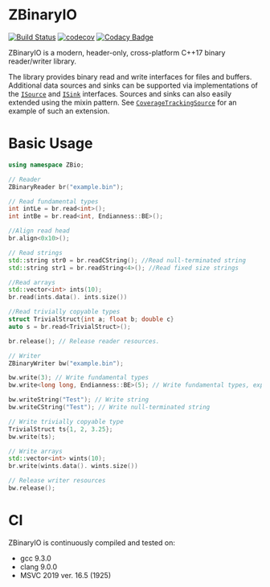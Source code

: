 # ZBinaryIO
[![Build Status](https://travis-ci.org/pawREP/ZBinaryIO.svg?branch=master)](https://travis-ci.org/pawREP/ZBinaryReader)
[![codecov](https://codecov.io/gh/pawREP/ZBinaryReader/branch/master/graph/badge.svg)](https://codecov.io/gh/pawREP/ZBinaryReader) 
[![Codacy Badge](https://api.codacy.com/project/badge/Grade/882591c88b0b45128142c94b47de7e22)](https://www.codacy.com/manual/pawREP/ZBinaryReader?utm_source=github.com&amp;utm_medium=referral&amp;utm_content=pawREP/ZBinaryReader&amp;utm_campaign=Badge_Grade)

ZBinaryIO is a modern, header-only, cross-platform C++17 binary reader/writer library.

The library provides binary read and write interfaces for files and buffers. Additional data sources and sinks can be supported via implementations of the [`ISource`](https://github.com/pawREP/ZBinaryReader/blob/18666af7d1b2ca64c9f95910e518a5acb1970fa1/include/ZBinaryReader.hpp#L22) and [`ISink`](https://github.com/pawREP/ZBinaryReader/blob/18666af7d1b2ca64c9f95910e518a5acb1970fa1/include/ZBinaryWriter.hpp#L22) interfaces. Sources and sinks can also easily extended using the mixin pattern. See [`CoverageTrackingSource`](https://github.com/pawREP/ZBinaryReader/blob/18666af7d1b2ca64c9f95910e518a5acb1970fa1/include/ZBinaryReader.hpp#L75) for an example of such an extension.

# Basic Usage 

```cpp
using namespace ZBio;

// Reader
ZBinaryReader br("example.bin");

// Read fundamental types
int intLe = br.read<int>();
int intBe = br.read<int, Endianness::BE>();

//Align read head
br.align<0x10>();

// Read strings
std::string str0 = br.readCString(); //Read null-terminated string
std::string str1 = br.readString<4>(); //Read fixed size strings

//Read arrays
std::vector<int> ints(10);
br.read(ints.data(). ints.size())

//Read trivially copyable types
struct TrivialStruct{int a; float b; double c}
auto s = br.read<TrivialStruct>();

br.release(); // Release reader resources.

// Writer 
ZBinaryWriter bw("example.bin");

bw.write(3); // Write fundamental types
bw.write<long long, Endianness::BE>(5); // Write fundamental types, explicit type and endianness

bw.writeString("Test"); // Write string
bw.writeCString("Test"); // Write null-terminated string

// Write trivially copyable type
TrivialStruct ts{1, 2, 3.25};
bw.write(ts); 

// Write arrays
std::vector<int> wints(10);
br.write(wints.data(). wints.size())

// Release writer resources
bw.release();

```

# CI
ZBinaryIO is continuously compiled and tested on:
-  gcc 9.3.0
-  clang 9.0.0
-  MSVC 2019 ver. 16.5 (1925) 
